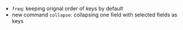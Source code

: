 - `freq`: keeping orignal order of keys by default
- new command `collapse`: collapsing one field with selected fields as keys
